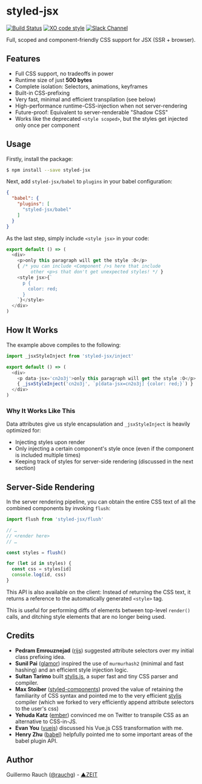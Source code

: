 # styled-jsx

[![Build Status](https://travis-ci.org/zeit/styled-jsx.svg?branch=master)](https://travis-ci.org/zeit/styled-jsx)
[![XO code style](https://img.shields.io/badge/code_style-XO-5ed9c7.svg)](https://github.com/sindresorhus/xo)
[![Slack Channel](https://zeit-slackin.now.sh/badge.svg)](https://zeit.chat)

Full, scoped and component-friendly CSS support for JSX (SSR + browser).

## Features

- Full CSS support, no tradeoffs in power
- Runtime size of just **500 bytes**
- Complete isolation: Selectors, animations, keyframes
- Built-in CSS-prefixing
- Very fast, minimal and efficient transpilation (see below)
- High-performance runtime-CSS-injection when not server-rendering
- Future-proof: Equivalent to server-renderable "Shadow CSS"
- Works like the deprecated `<style scoped>`, but the styles get injected only once per component

## Usage

Firstly, install the package:

```bash
$ npm install --save styled-jsx
```

Next, add `styled-jsx/babel` to `plugins` in your babel configuration:

```json
{
  "babel": {
    "plugins": [
      "styled-jsx/babel"
    ]
  }
}
```

As the last step, simply include `<style jsx>` in your code:

```js
export default () => (
  <div>
    <p>only this paragraph will get the style :O</p>
    { /* you can include <Component />s here that include
         other <p>s that don't get unexpected styles! */ }
    <style jsx>{`
      p {
        color: red;
      }
    `}</style>
  </div>
)
```

## How It Works

The example above compiles to the following:

```js
import _jsxStyleInject from 'styled-jsx/inject'

export default () => (
  <div>
    <p data-jsx='cn2o3j'>only this paragraph will get the style :O</p>
    { _jsxStyleInject('cn2o3j', `p[data-jsx=cn2o3j] {color: red;}`) }
  </div>
)
```

### Why It Works Like This

Data attributes give us style encapsulation and `_jsxStyleInject` is heavily optimized for:

- Injecting styles upon render
- Only injecting a certain component's style once (even if the component is included multiple times)
- Keeping track of styles for server-side rendering (discussed in the next section)

## Server-Side Rendering

In the server rendering pipeline, you can obtain the entire CSS text of all the combined components by invoking `flush`:

```js
import flush from 'styled-jsx/flush'

// …
// <render here>
// …

const styles = flush()

for (let id in styles) {
  const css = styles[id]
  console.log(id, css)
}
```

This API is also available on the client: Instead of returning the CSS text, it returns a reference to the automatically generated `<style>` tag.

This is useful for performing diffs of elements between top-level `render()` calls, and ditching style elements that are no longer being used.

## Credits

- **Pedram Emrouznejad** ([rijs](https://github.com/rijs/fullstack)) suggested attribute selectors over my initial class prefixing idea.
- **Sunil Pai** ([glamor](https://github.com/threepointone/glamor)) inspired the use of `murmurhash2` (minimal and fast hashing) and an efficient style injection logic.
- **Sultan Tarimo** built [stylis.js](https://github.com/thysultan), a super fast and tiny CSS parser and compiler.
- **Max Stoiber** ([styled-components](https://github.com/styled-components)) proved the value of retaining the familiarity of CSS syntax and pointed me to the very efficient [stylis](https://github.com/thysultan/stylis.js) compiler (which we forked to very efficiently append attribute selectors to the user's css)
- **Yehuda Katz** ([ember](https://github.com/ember)) convinced me on Twitter to transpile CSS as an alternative to CSS-in-JS.
- **Evan You** ([vuejs](https://github.com/vuejs)) discussed his Vue.js CSS transformation with me.
- **Henry Zhu** ([babel](https://github.com/babel)) helpfully pointed me to some important areas of the babel plugin API.

## Author

Guillermo Rauch ([@rauchg](https://twitter.com/rauchg)) - [▲ZEIT](https://zeit.co)
